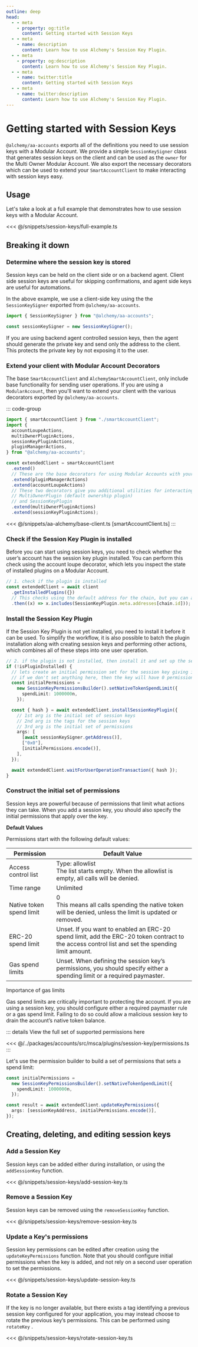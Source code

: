 ```yaml
---
outline: deep
head:
  - - meta
    - property: og:title
      content: Getting started with Session Keys
  - - meta
    - name: description
      content: Learn how to use Alchemy's Session Key Plugin.
  - - meta
    - property: og:description
      content: Learn how to use Alchemy's Session Key Plugin.
  - - meta
    - name: twitter:title
      content: Getting started with Session Keys
  - - meta
    - name: twitter:description
      content: Learn how to use Alchemy's Session Key Plugin.
---
```


# Getting started with Session Keys

`@alchemy/aa-accounts` exports all of the definitions you need to use session keys with a Modular Account. We provide a simple `SessionKeySigner` class that generates session keys on the client and can be used as the `owner` for the Multi Owner Modular Account.
We also export the necessary decorators which can be used to extend your `SmartAccountClient` to make interacting with session keys easy.

## Usage

Let's take a look at a full example that demonstrates how to use session keys with a Modular Account.

<<< @/snippets/session-keys/full-example.ts

## Breaking it down

### Determine where the session key is stored

Session keys can be held on the client side or on a backend agent. Client side session keys are useful for skipping confirmations, and agent side keys are useful for automations.

In the above example, we use a client-side key using the the `SessionKeySigner` exported from `@alchemy/aa-accounts`.

```ts
import { SessionKeySigner } from "@alchemy/aa-accounts";

const sessionKeySigner = new SessionKeySigner();
```

If you are using backend agent controlled session keys, then the agent should generate the private key and send only the address to the client. This protects the private key by not exposing it to the user.

### Extend your client with Modular Account Decorators

The base `SmartAccountClient` and `AlchemySmartAccountClient`, only include base functionality for sending user operations. If you are using a `ModularAccount`, then you'll want to extend your client with the various decorators exported by `@alchemy/aa-accounts`.

::: code-group

```ts
import { smartAccountClient } from "./smartAccountClient";
import {
  accountLoupeActions,
  multiOwnerPluginActions,
  sessionKeyPluginActions,
  pluginManagerActions,
} from "@alchemy/aa-accounts";

const extendedClient = smartAccountClient
  .extend()
  // These are the base decorators for using Modular Accounts with your client
  .extend(pluginManagerActions)
  .extend(accountLoupeActions)
  // These two decorators give you additional utilities for interacting with the
  // MultiOwnerPlugin (default ownership plugin)
  // and SessionKeyPlugin
  .extend(multiOwnerPluginActions)
  .extend(sessionKeyPluginActions);
```

<<< @/snippets/aa-alchemy/base-client.ts [smartAccountClient.ts]
:::

### Check if the Session Key Plugin is installed

Before you can start using session keys, you need to check whether the user’s account has the session key plugin installed. You can perform this check using the account loupe decorator, which lets you inspect the state of installed plugins on a Modular Account.

```ts
// 1. check if the plugin is installed
const extendedClient = await client
  .getInstalledPlugins({})
  // This checks using the default address for the chain, but you can always pass in your own plugin address here as an override
  .then((x) => x.includes(SessionKeyPlugin.meta.addresses[chain.id]));
```

### Install the Session Key Plugin

If the Session Key Plugin is not yet installed, you need to install it before it can be used. To simplify the workflow, it is also possible to batch the plugin installation along with creating session keys and performing other actions, which combines all of these steps into one user operation.

```ts
// 2. if the plugin is not installed, then install it and set up the session key
if (!isPluginInstalled) {
  // lets create an initial permission set for the session key giving it an eth spend limit
  // if we don't set anything here, then the key will have 0 permissions
  const initialPermissions =
    new SessionKeyPermissionsBuilder().setNativeTokenSpendLimit({
      spendLimit: 1000000n,
    });

  const { hash } = await extendedClient.installSessionKeyPlugin({
    // 1st arg is the initial set of session keys
    // 2nd arg is the tags for the session keys
    // 3rd arg is the initial set of permissions
    args: [
      [await sessionKeySigner.getAddress()],
      ["0x0"],
      [initialPermissions.encode()],
    ],
  });

  await extendedClient.waitForUserOperationTransaction({ hash });
}
```

### Construct the initial set of permissions

Session keys are powerful because of permissions that limit what actions they can take. When you add a session key, you should also specify the initial permissions that apply over the key.

**Default Values**

Permissions start with the following default values:

| Permission               | Default Value                                                                                                                                    |
| ------------------------ | ------------------------------------------------------------------------------------------------------------------------------------------------ |
| Access control list      | Type: allowlist <br /> The list starts empty. When the allowlist is empty, all calls will be denied.                                             |
| Time range               | Unlimited                                                                                                                                        |
| Native token spend limit | 0 <br /> This means all calls spending the native token will be denied, unless the limit is updated or removed.                                  |
| ERC-20 spend limit       | Unset. If you want to enabled an ERC-20 spend limit, add the ERC-20 token contract to the access control list and set the spending limit amount. |
| Gas spend limits         | Unset. When defining the session key’s permissions, you should specify either a spending limit or a required paymaster.                          |

Importance of gas limits

Gas spend limits are critically important to protecting the account. If you are using a session key, you should configure either a required paymaster rule or a gas spend limit. Failing to do so could allow a malicious session key to drain the account’s native token balance.

::: details View the full set of supported permissions here

<!-- TODO move this in to the docs section in packages overview --->

<<< @/../packages/accounts/src/msca/plugins/session-key/permissions.ts
:::

Let's use the permission builder to build a set of permissions that sets a spend limit:

```ts
const initialPermissions =
  new SessionKeyPermissionsBuilder().setNativeTokenSpendLimit({
    spendLimit: 1000000n,
  });

const result = await extendedClient.updateKeyPermissions({
  args: [sessionKeyAddress, initialPermissions.encode()],
});
```

## Creating, deleting, and editing session keys

### Add a Session Key

Session keys can be added either during installation, or using the `addSessionKey` function.

<<< @/snippets/session-keys/add-session-key.ts

### Remove a Session Key

Session keys can be removed using the `removeSessionKey` function.

<<< @/snippets/session-keys/remove-session-key.ts

### Update a Key's permissions

Session key permissions can be edited after creation using the `updateKeyPermissions` function. Note that you should configure initial permissions when the key is added, and not rely on a second user operation to set the permissions.

<<< @/snippets/session-keys/update-session-key.ts

### Rotate a Session Key

If the key is no longer available, but there exists a tag identifying a previous session key configured for your application, you may instead choose to rotate the previous key’s permissions. This can be performed using `rotateKey` .

<<< @/snippets/session-keys/rotate-session-key.ts
